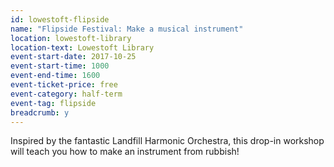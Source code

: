 ```yaml
---
id: lowestoft-flipside
name: "Flipside Festival: Make a musical instrument"
location: lowestoft-library
location-text: Lowestoft Library
event-start-date: 2017-10-25
event-start-time: 1000
event-end-time: 1600
event-ticket-price: free
event-category: half-term
event-tag: flipside
breadcrumb: y
---
```


Inspired by the fantastic Landfill Harmonic Orchestra, this drop-in workshop will teach you how to make an instrument from rubbish!
